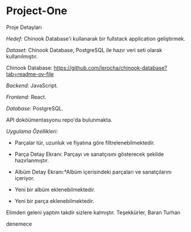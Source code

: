 # Project-One
Proje Detayları

*Hedef:* 
Chinook Database'i kullanarak bir fullstack application geliştirmek.

*Dataset:*
Chinook Database, PostgreSQL ile hazır veri seti olarak kullanılmıştır. 

Chinook Database: https://github.com/lerocha/chinook-database?tab=readme-ov-file


*Backend:* JavaScript.

*Frontend:* React.

*Database:* PostgreSQL.  


API doköümentasyonu repo'da bulunmakta.

*Uygulama Özellikleri:*
   - Parçalar tür, uzunluk ve fiyatına göre filtrelenebilmektedir.
    
   - Parça Detay Ekranı: Parçayı ve sanatçısını gösterecek şekilde hazırlanmıştır.  

   - Albüm Detay Ekranı:*Albüm içerisindeki parçaları ve sanatçılarını içeriyor.
     
   - Yeni bir albüm eklenebilmektedir.  

   - Yeni bir parça eklenebilmektedir.  

Elimden geleni yaptım takdir sizlere kalmıştır.
Teşekkürler,
Baran Turhan

denemece
